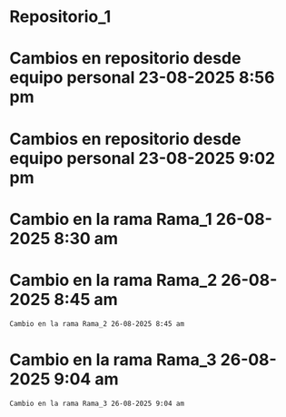 # Repositorio_1
# Cambios en repositorio desde equipo personal 23-08-2025 8:56 pm
# Cambios en repositorio desde equipo personal 23-08-2025 9:02 pm
# Cambio en la rama Rama_1 26-08-2025 8:30 am
# Cambio en la rama Rama_2 26-08-2025 8:45 am
    Cambio en la rama Rama_2 26-08-2025 8:45 am

# Cambio en la rama Rama_3 26-08-2025 9:04 am
    Cambio en la rama Rama_3 26-08-2025 9:04 am 
